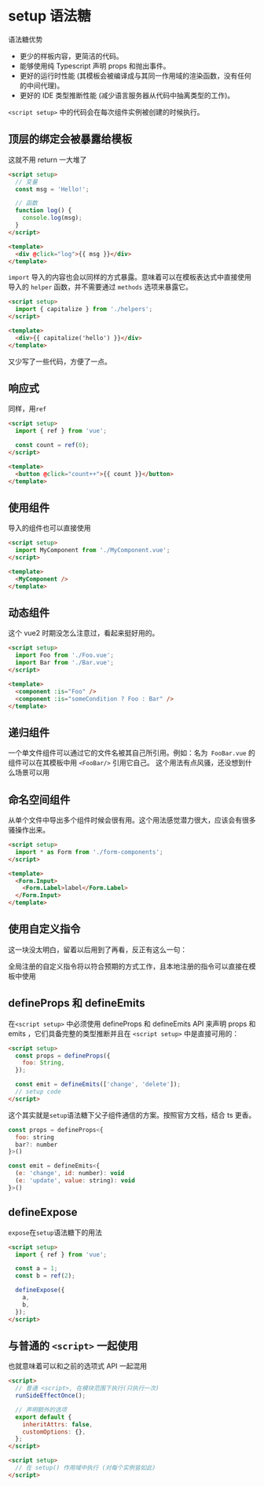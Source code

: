 # setup 语法糖

语法糖优势

- 更少的样板内容，更简洁的代码。
- 能够使用纯 Typescript 声明 props 和抛出事件。
- 更好的运行时性能 (其模板会被编译成与其同一作用域的渲染函数，没有任何的中间代理)。
- 更好的 IDE 类型推断性能 (减少语言服务器从代码中抽离类型的工作)。

`<script setup>` 中的代码会在每次组件实例被创建的时候执行。

## 顶层的绑定会被暴露给模板

这就不用 return 一大堆了

```html
<script setup>
  // 变量
  const msg = 'Hello!';

  // 函数
  function log() {
    console.log(msg);
  }
</script>

<template>
  <div @click="log">{{ msg }}</div>
</template>
```

`import` 导入的内容也会以同样的方式暴露。意味着可以在模板表达式中直接使用导入的 `helper` 函数，并不需要通过 `methods` 选项来暴露它。

```html
<script setup>
  import { capitalize } from './helpers';
</script>

<template>
  <div>{{ capitalize('hello') }}</div>
</template>
```

又少写了一些代码，方便了一点。

## 响应式

同样，用`ref`

```html
<script setup>
  import { ref } from 'vue';

  const count = ref(0);
</script>

<template>
  <button @click="count++">{{ count }}</button>
</template>
```

## 使用组件

导入的组件也可以直接使用

```html
<script setup>
  import MyComponent from './MyComponent.vue';
</script>

<template>
  <MyComponent />
</template>
```

## 动态组件

这个 vue2 时期没怎么注意过，看起来挺好用的。

```html
<script setup>
  import Foo from './Foo.vue';
  import Bar from './Bar.vue';
</script>

<template>
  <component :is="Foo" />
  <component :is="someCondition ? Foo : Bar" />
</template>
```

## 递归组件

一个单文件组件可以通过它的文件名被其自己所引用。例如：名为` FooBar.vue` 的组件可以在其模板中用 `<FooBar/>` 引用它自己。
这个用法有点风骚，还没想到什么场景可以用

## 命名空间组件

从单个文件中导出多个组件时候会很有用。这个用法感觉潜力很大，应该会有很多骚操作出来。

```html
<script setup>
  import * as Form from './form-components';
</script>

<template>
  <Form.Input>
    <Form.Label>label</Form.Label>
  </Form.Input>
</template>
```

## 使用自定义指令

这一块没太明白，留着以后用到了再看，反正有这么一句：

全局注册的自定义指令将以符合预期的方式工作，且本地注册的指令可以直接在模板中使用

## defineProps 和 defineEmits

在`<script setup>` 中必须使用 defineProps 和 defineEmits API 来声明 props 和 emits ，它们具备完整的类型推断并且在 `<script setup>` 中是直接可用的：

```html
<script setup>
  const props = defineProps({
    foo: String,
  });

  const emit = defineEmits(['change', 'delete']);
  // setup code
</script>
```

这个其实就是`setup`语法糖下父子组件通信的方案。按照官方文档，结合 ts 更香。

```js
const props = defineProps<{
  foo: string
  bar?: number
}>()

const emit = defineEmits<{
  (e: 'change', id: number): void
  (e: 'update', value: string): void
}>()
```

## defineExpose

`expose`在`setup`语法糖下的用法

```html
<script setup>
  import { ref } from 'vue';

  const a = 1;
  const b = ref(2);

  defineExpose({
    a,
    b,
  });
</script>
```

## 与普通的 `<script>` 一起使用

也就意味着可以和之前的选项式 API 一起混用

```html
<script>
  // 普通 <script>, 在模块范围下执行(只执行一次)
  runSideEffectOnce();

  // 声明额外的选项
  export default {
    inheritAttrs: false,
    customOptions: {},
  };
</script>

<script setup>
  // 在 setup() 作用域中执行 (对每个实例皆如此)
</script>
```
